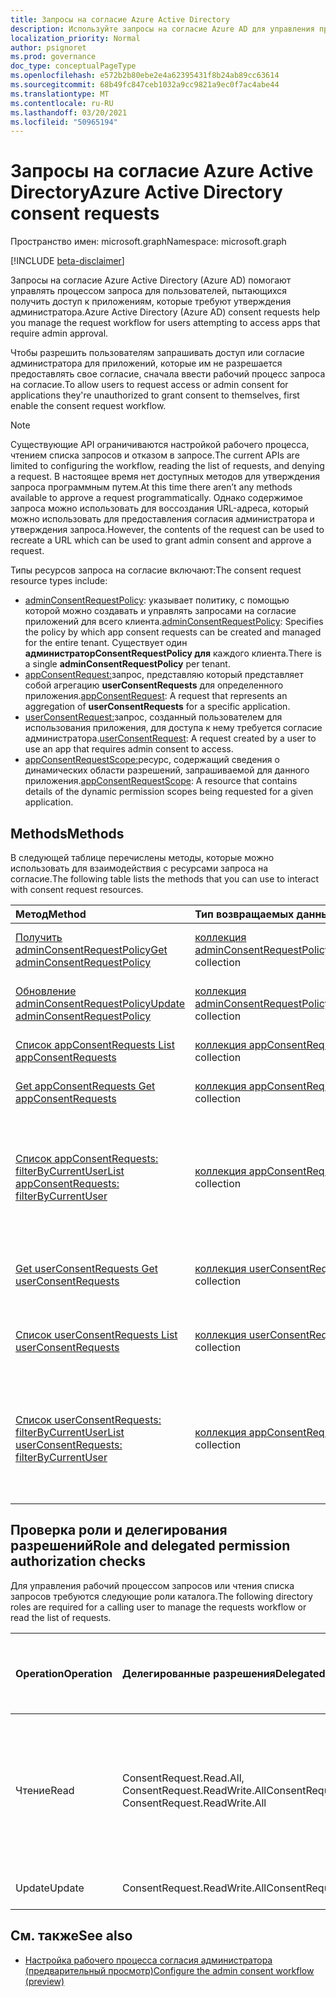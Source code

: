 ```yaml
---
title: Запросы на согласие Azure Active Directory
description: Используйте запросы на согласие Azure AD для управления процессом запроса для пользователей, пытающихся получить доступ к приложениям, для которых требуется согласие администратора.
localization_priority: Normal
author: psignoret
ms.prod: governance
doc_type: conceptualPageType
ms.openlocfilehash: e572b2b80ebe2e4a62395431f8b24ab89cc63614
ms.sourcegitcommit: 68b49fc847ceb1032a9cc9821a9ec0f7ac4abe44
ms.translationtype: MT
ms.contentlocale: ru-RU
ms.lasthandoff: 03/20/2021
ms.locfileid: "50965194"
---
```

# <a name="azure-active-directory-consent-requests"></a><span data-ttu-id="121bc-103">Запросы на согласие Azure Active Directory</span><span class="sxs-lookup"><span data-stu-id="121bc-103">Azure Active Directory consent requests</span></span>

<span data-ttu-id="121bc-104">Пространство имен: microsoft.graph</span><span class="sxs-lookup"><span data-stu-id="121bc-104">Namespace: microsoft.graph</span></span>

[!INCLUDE [beta-disclaimer](../../includes/beta-disclaimer.md)]

<span data-ttu-id="121bc-105">Запросы на согласие Azure Active Directory (Azure AD) помогают управлять процессом запроса для пользователей, пытающихся получить доступ к приложениям, которые требуют утверждения администратора.</span><span class="sxs-lookup"><span data-stu-id="121bc-105">Azure Active Directory (Azure AD) consent requests help you manage the request workflow for users attempting to access apps that require admin approval.</span></span>

<span data-ttu-id="121bc-106">Чтобы разрешить пользователям запрашивать доступ или согласие администратора для приложений, которые им не разрешается предоставлять свое согласие, сначала ввести рабочий процесс запроса на согласие.</span><span class="sxs-lookup"><span data-stu-id="121bc-106">To allow users to request access or admin consent for applications they're unauthorized to grant consent to themselves, first enable the consent request workflow.</span></span> 

>[!NOTE]
><span data-ttu-id="121bc-107">Существующие API ограничиваются настройкой рабочего процесса, чтением списка запросов и отказом в запросе.</span><span class="sxs-lookup"><span data-stu-id="121bc-107">The current APIs are limited to configuring the workflow, reading the list of requests, and denying a request.</span></span> <span data-ttu-id="121bc-108">В настоящее время нет доступных методов для утверждения запроса программным путем.</span><span class="sxs-lookup"><span data-stu-id="121bc-108">At this time there aren’t any methods available to approve a request programmatically.</span></span> <span data-ttu-id="121bc-109">Однако содержимое запроса можно использовать для воссоздания URL-адреса, который можно использовать для предоставления согласия администратора и утверждения запроса.</span><span class="sxs-lookup"><span data-stu-id="121bc-109">However, the contents of the request can be used to recreate a URL which can be used to grant admin consent and approve a request.</span></span>

<span data-ttu-id="121bc-110">Типы ресурсов запроса на согласие включают:</span><span class="sxs-lookup"><span data-stu-id="121bc-110">The consent request resource types include:</span></span>

* <span data-ttu-id="121bc-111">[adminConsentRequestPolicy](../resources/adminconsentrequestpolicy.md): указывает политику, с помощью которой можно создавать и управлять запросами на согласие приложений для всего клиента.</span><span class="sxs-lookup"><span data-stu-id="121bc-111">[adminConsentRequestPolicy](../resources/adminconsentrequestpolicy.md): Specifies the policy by which app consent requests can be created and managed for the entire tenant.</span></span> <span data-ttu-id="121bc-112">Существует один **администраторConsentRequestPolicy для** каждого клиента.</span><span class="sxs-lookup"><span data-stu-id="121bc-112">There is a single **adminConsentRequestPolicy** per tenant.</span></span>
* <span data-ttu-id="121bc-113">[appConsentRequest:](../resources/appconsentrequest.md)запрос, представляю который представляет собой агрегацию **userConsentRequests** для определенного приложения.</span><span class="sxs-lookup"><span data-stu-id="121bc-113">[appConsentRequest](../resources/appconsentrequest.md): A request that represents an aggregation of **userConsentRequests** for a specific application.</span></span>
* <span data-ttu-id="121bc-114">[userConsentRequest:](../resources/userconsentrequest.md)запрос, созданный пользователем для использования приложения, для доступа к нему требуется согласие администратора.</span><span class="sxs-lookup"><span data-stu-id="121bc-114">[userConsentRequest](../resources/userconsentrequest.md): A request created by a user to use an app that requires admin consent to access.</span></span>
* <span data-ttu-id="121bc-115">[appConsentRequestScope:](../resources/appconsentrequestscope.md)ресурс, содержащий сведения о динамических области разрешений, запрашиваемой для данного приложения.</span><span class="sxs-lookup"><span data-stu-id="121bc-115">[appConsentRequestScope](../resources/appconsentrequestscope.md): A resource that contains details of the dynamic permission scopes being requested for a given application.</span></span>  


## <a name="methods"></a><span data-ttu-id="121bc-116">Methods</span><span class="sxs-lookup"><span data-stu-id="121bc-116">Methods</span></span>

<span data-ttu-id="121bc-117">В следующей таблице перечислены методы, которые можно использовать для взаимодействия с ресурсами запроса на согласие.</span><span class="sxs-lookup"><span data-stu-id="121bc-117">The following table lists the methods that you can use to interact with consent request resources.</span></span>

| <span data-ttu-id="121bc-118">Метод</span><span class="sxs-lookup"><span data-stu-id="121bc-118">Method</span></span>           | <span data-ttu-id="121bc-119">Тип возвращаемых данных</span><span class="sxs-lookup"><span data-stu-id="121bc-119">Return type</span></span>    |<span data-ttu-id="121bc-120">Описание</span><span class="sxs-lookup"><span data-stu-id="121bc-120">Description</span></span>|
|:---------------|:--------|:----------|
|[<span data-ttu-id="121bc-121">Получить adminConsentRequestPolicy</span><span class="sxs-lookup"><span data-stu-id="121bc-121">Get adminConsentRequestPolicy</span></span>](../api/adminconsentrequestpolicy-get.md) | <span data-ttu-id="121bc-122">[коллекция adminConsentRequestPolicy](adminconsentrequestpolicy.md)</span><span class="sxs-lookup"><span data-stu-id="121bc-122">[adminConsentRequestPolicy](adminconsentrequestpolicy.md) collection</span></span> | <span data-ttu-id="121bc-123">Чтение свойств [adminConsentRequestPolicy](adminconsentrequestpolicy.md)</span><span class="sxs-lookup"><span data-stu-id="121bc-123">Read the properties of the [adminConsentRequestPolicy](adminconsentrequestpolicy.md)</span></span> |
|[<span data-ttu-id="121bc-124">Обновление adminConsentRequestPolicy</span><span class="sxs-lookup"><span data-stu-id="121bc-124">Update adminConsentRequestPolicy</span></span>](../api/adminconsentrequestpolicy-update.md) | <span data-ttu-id="121bc-125">[коллекция adminConsentRequestPolicy](adminconsentrequestpolicy.md)</span><span class="sxs-lookup"><span data-stu-id="121bc-125">[adminConsentRequestPolicy](adminconsentrequestpolicy.md) collection</span></span> | <span data-ttu-id="121bc-126">Настройка конфигураций для [adminConsentRequestPolicy](adminconsentrequestpolicy.md)</span><span class="sxs-lookup"><span data-stu-id="121bc-126">Set configurations for the [adminConsentRequestPolicy](adminconsentrequestpolicy.md)</span></span> |
|[<span data-ttu-id="121bc-127">Список appConsentRequests </span><span class="sxs-lookup"><span data-stu-id="121bc-127">List appConsentRequests </span></span>](../api/appconsentrequest-list.md) | <span data-ttu-id="121bc-128">[коллекция appConsentRequest](appconsentrequest.md)</span><span class="sxs-lookup"><span data-stu-id="121bc-128">[appConsentRequest](appconsentrequest.md) collection</span></span> | <span data-ttu-id="121bc-129">Извлечение списка всех [appConsentRequests](appconsentrequest.md)</span><span class="sxs-lookup"><span data-stu-id="121bc-129">Retrieve a list of all [appConsentRequests](appconsentrequest.md)</span></span> |
|[<span data-ttu-id="121bc-130">Get appConsentRequests </span><span class="sxs-lookup"><span data-stu-id="121bc-130">Get appConsentRequests </span></span>](../api/appconsentrequest-get.md) | <span data-ttu-id="121bc-131">[коллекция appConsentRequest](appconsentrequest.md)</span><span class="sxs-lookup"><span data-stu-id="121bc-131">[appConsentRequest](appconsentrequest.md) collection</span></span> | <span data-ttu-id="121bc-132">Чтение данного [приложенияConsentRequest](appconsentrequest.md)</span><span class="sxs-lookup"><span data-stu-id="121bc-132">Read a given [appConsentRequest](appconsentrequest.md)</span></span> |
|[<span data-ttu-id="121bc-133">Список appConsentRequests: filterByCurrentUser</span><span class="sxs-lookup"><span data-stu-id="121bc-133">List appConsentRequests: filterByCurrentUser</span></span>](../api/appconsentrequest-filterByCurrentUser.md) | <span data-ttu-id="121bc-134">[коллекция appConsentRequests](../resources/appconsentrequest.md)</span><span class="sxs-lookup"><span data-stu-id="121bc-134">[appConsentRequests](../resources/appconsentrequest.md) collection</span></span> | <span data-ttu-id="121bc-135">Ознакомьтесь с свойствами [appConsentRequests,](../resources/appconsentrequest.md) для которых текущий пользователь является рецензентом, и состояние запроса на согласие пользователя `InProgress` .</span><span class="sxs-lookup"><span data-stu-id="121bc-135">Read the properties of the [appConsentRequests](../resources/appconsentrequest.md) for which the current user is the reviewer and the status of the user consent request is `InProgress`.</span></span> |
|[<span data-ttu-id="121bc-136">Get userConsentRequests </span><span class="sxs-lookup"><span data-stu-id="121bc-136">Get userConsentRequests </span></span>](../api/userconsentrequest-get.md) | <span data-ttu-id="121bc-137">[коллекция userConsentRequest](userconsentrequest.md)</span><span class="sxs-lookup"><span data-stu-id="121bc-137">[userConsentRequest](userconsentrequest.md) collection</span></span> | <span data-ttu-id="121bc-138">Извлечение [данного пользователяConsentRequests](userconsentrequest.md) для [данного appConsentRequest](appconsentrequest.md)</span><span class="sxs-lookup"><span data-stu-id="121bc-138">Retrieve a given [userConsentRequests](userconsentrequest.md) for a given [appConsentRequest](appconsentrequest.md)</span></span> |
|[<span data-ttu-id="121bc-139">Список userConsentRequests </span><span class="sxs-lookup"><span data-stu-id="121bc-139">List userConsentRequests </span></span>](../api/userconsentrequest-list.md) | <span data-ttu-id="121bc-140">[коллекция userConsentRequest](userconsentrequest.md)</span><span class="sxs-lookup"><span data-stu-id="121bc-140">[userConsentRequest](userconsentrequest.md) collection</span></span> | <span data-ttu-id="121bc-141">Извлечение списка всех [userConsentRequests](userconsentrequest.md) для [данного приложенияConsentRequest](appconsentrequest.md)</span><span class="sxs-lookup"><span data-stu-id="121bc-141">Retrieve a list of all [userConsentRequests](userconsentrequest.md) for a given [appConsentRequest](appconsentrequest.md)</span></span> |
|[<span data-ttu-id="121bc-142">Список userConsentRequests: filterByCurrentUser</span><span class="sxs-lookup"><span data-stu-id="121bc-142">List userConsentRequests: filterByCurrentUser</span></span>](../api/userconsentrequest-filterByCurrentUser.md) | <span data-ttu-id="121bc-143">[коллекция appConsentRequests](../resources/userconsentrequest.md)</span><span class="sxs-lookup"><span data-stu-id="121bc-143">[appConsentRequests](../resources/userconsentrequest.md) collection</span></span> | <span data-ttu-id="121bc-144">Ознакомьтесь с свойствами [userConsentRequests,](../resources/userconsentrequest.md) для которых текущий пользователь является рецензентом, и состояние запроса на согласие пользователя `InProgress` .</span><span class="sxs-lookup"><span data-stu-id="121bc-144">Read the properties of the [userConsentRequests](../resources/userconsentrequest.md) for which the current user is the reviewer and the status of the user consent request is `InProgress`.</span></span> |

## <a name="role-and-delegated-permission-authorization-checks"></a><span data-ttu-id="121bc-145">Проверка роли и делегирования разрешений</span><span class="sxs-lookup"><span data-stu-id="121bc-145">Role and delegated permission authorization checks</span></span>

<span data-ttu-id="121bc-146">Для управления рабочий процессом запросов или чтения списка запросов требуются следующие роли каталога.</span><span class="sxs-lookup"><span data-stu-id="121bc-146">The following directory roles are required for a calling user to manage the requests workflow or read the list of requests.</span></span>

| <span data-ttu-id="121bc-147">Operation</span><span class="sxs-lookup"><span data-stu-id="121bc-147">Operation</span></span> | <span data-ttu-id="121bc-148">Делегированные разрешения</span><span class="sxs-lookup"><span data-stu-id="121bc-148">Delegated permissions</span></span> | <span data-ttu-id="121bc-149">Роль требуемого каталога вызываемого пользователя</span><span class="sxs-lookup"><span data-stu-id="121bc-149">Required directory role of the calling user</span></span> |
|:------------------|:------------|:--------------------------------------------|
| <span data-ttu-id="121bc-150">Чтение</span><span class="sxs-lookup"><span data-stu-id="121bc-150">Read</span></span> | <span data-ttu-id="121bc-151">ConsentRequest.Read.All, ConsentRequest.ReadWrite.All</span><span class="sxs-lookup"><span data-stu-id="121bc-151">ConsentRequest.Read.All, ConsentRequest.ReadWrite.All</span></span> | <span data-ttu-id="121bc-152">Глобальный администратор, глобальный читатель, администратор облачных приложений и администратор приложений</span><span class="sxs-lookup"><span data-stu-id="121bc-152">Global Administrator, Global Reader, Cloud App Administrator, and Application Administrator</span></span> |
| <span data-ttu-id="121bc-153">Update</span><span class="sxs-lookup"><span data-stu-id="121bc-153">Update</span></span> | <span data-ttu-id="121bc-154">ConsentRequest.ReadWrite.All</span><span class="sxs-lookup"><span data-stu-id="121bc-154">ConsentRequest.ReadWrite.All</span></span> |<span data-ttu-id="121bc-155">Глобальный администратор</span><span class="sxs-lookup"><span data-stu-id="121bc-155">Global Administrator</span></span> |

## <a name="see-also"></a><span data-ttu-id="121bc-156">См. также</span><span class="sxs-lookup"><span data-stu-id="121bc-156">See also</span></span>

- [<span data-ttu-id="121bc-157">Настройка рабочего процесса согласия администратора (предварительный просмотр)</span><span class="sxs-lookup"><span data-stu-id="121bc-157">Configure the admin consent workflow (preview)</span></span>](/azure/active-directory/manage-apps/configure-admin-consent-workflow?preserve-view=true)


<!--
{
  "type": "#page.annotation",
  "description": "Service root",
  "keywords": "",
  "section": "documentation",
  "tocPath": "",
  "suppressions": []
}
-->
